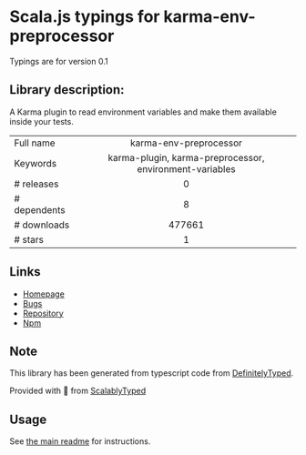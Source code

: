 
# Scala.js typings for karma-env-preprocessor

Typings are for version 0.1

## Library description:
A Karma plugin to read environment variables and make them available inside your tests.

|                    |                 |
| ------------------ | :-------------: |
| Full name          | karma-env-preprocessor |
| Keywords           | karma-plugin, karma-preprocessor, environment-variables |
| # releases         | 0 |
| # dependents       | 8 |
| # downloads        | 477661 |
| # stars            | 1 |

## Links
- [Homepage](https://github.com/jsok/karma-env-preprocessor)
- [Bugs](https://github.com/jsok/karma-env-preprocessor/issues)
- [Repository](https://github.com/jsok/karma-env-preprocessor)
- [Npm](https://www.npmjs.com/package/karma-env-preprocessor)
    


## Note
This library has been generated from typescript code from [DefinitelyTyped](https://definitelytyped.org).

Provided with :purple_heart: from [ScalablyTyped](https://github.com/oyvindberg/ScalablyTyped)

## Usage
See [the main readme](../../readme.md) for instructions.



